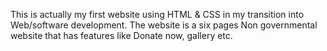 This is actually my first website using HTML & CSS in my transition into Web/software development. 
The website is a six pages Non governmental website that has features like Donate now, gallery etc. 
